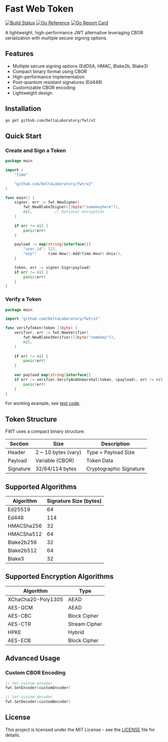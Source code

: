 # Fast Web Token

[![Build Status](https://github.com/DeltaLaboratory/fwt/actions/workflows/checker.yml/badge.svg)](https://github.com/DeltaLaboratory/fwt/actions/workflows/checker.yml)
[![Go Reference](https://pkg.go.dev/badge/github.com/DeltaLaboratory/fwt.svg)](https://pkg.go.dev/github.com/DeltaLaboratory/fwt)
[![Go Report Card](https://goreportcard.com/badge/github.com/DeltaLaboratory/fwt)](https://goreportcard.com/report/github.com/DeltaLaboratory/fwt)

A lightweight, high-performance JWT alternative leveraging CBOR serialization with multiple secure signing options.

## Features

- Multiple secure signing options (EdDSA, HMAC, Blake2b, Blake3)
- Compact binary format using CBOR
- High-performance implementation
- Post-quantum resistant signatures (Ed448)
- Customizable CBOR encoding
- Lightweight design

## Installation

```bash
go get github.com/DeltaLaboratory/fwt/v2
```

## Quick Start

### Create and Sign a Token

```go
package main

import (
	"time"

	"github.com/DeltaLaboratory/fwt/v2"
)

func main() {
	signer, err := fwt.NewSigner(
		fwt.NewBlake3Signer([]byte("somekeyhere")),
		nil,          // Optional encryption
	)
	
	if err != nil {
		panic(err)
	}

	payload := map[string]interface{}{
		"user_id": 123,
		"exp":     time.Now().Add(time.Hour).Unix(),
	}

	token, err := signer.Sign(payload)
	if err != nil {
		panic(err)
	}
}
```

### Verify a Token

```go
package main

import "github.com/DeltaLaboratory/fwt/v2"

func verifyToken(token []byte) {
	verifier, err := fwt.NewVerifier(
		fwt.NewBlake3Verifier([]byte("somekey")), 
		nil,
	)
	
	if err != nil {
		panic(err)
	}
	
	var payload map[string]interface{}
	if err := verifier.VerifyAndUnmarshal(token, &payload); err != nil {
		panic(err)
	}
}
```

For working example, see [test code](fwt_test.go).

## Token Structure

FWT uses a compact binary structure:

| Section   | Size                | Description             |
|-----------|---------------------|-------------------------|
| Header    | 2 ~ 10 bytes (vary) | Type + Payload Size     |
| Payload   | Variable (CBOR)     | Token Data              |
| Signature | 32/64/114 bytes     | Cryptographic Signature |

## Supported Algorithms

| Algorithm  | Signature Size (bytes) |
|------------|------------------------|
| Ed25519    | 64                     |
| Ed448      | 114                    |
| HMACSha256 | 32                     |
| HMACSha512 | 64                     |
| Blake2b256 | 32                     |
| Blake2b512 | 64                     |
| Blake3     | 32                     |

## Supported Encryption Algorithms

| Algorithm          | Type          |
|--------------------|---------------|
| XChaCha20-Poly1305 | AEAD          |
| AES-GCM            | AEAD          |
| AES-CBC            | Block Cipher  |
| AES-CTR            | Stream Cipher |
| HPKE               | Hybrid        |
| AES-ECB            | Block Cipher  |

## Advanced Usage

### Custom CBOR Encoding

```go
// Set custom encoder
fwt.SetEncoder(customEncoder)

// Set custom decoder
fwt.SetDecoder(customDecoder)
```

## License

This project is licensed under the MIT License - see the [LICENSE](LICENSE) file for details.
